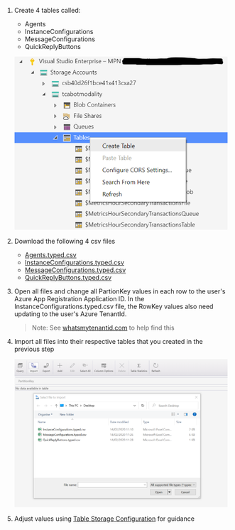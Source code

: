 1. Create 4 tables called:

   - Agents
   - InstanceConfigurations
   - MessageConfigurations
   - QuickReplyButtons

   ![New Table](images/newTable.png)

1. Download the following 4 csv files

   - [Agents.typed.csv](http://docs.modalitysoftware.com/TeamsChatAssist/images/Agents.typed.csv)
   - [InstanceConfigurations.typed.csv](http://docs.modalitysoftware.com/TeamsChatAssist/images/InstanceConfigurations.typed.csv)
   - [MessageConfigurations.typed.csv](http://docs.modalitysoftware.com/TeamsChatAssist/images/MessageConfigurations.typed.csv)
   - [QuickReplyButtons.typed.csv](http://docs.modalitysoftware.com/TeamsChatAssist/images/QuickReplyButtons.typed.csv)

1. Open all files and change all PartionKey values in each row to the user's Azure App Registration Application ID. In the InstanceConfigurations.typed.csv file, the RowKey values also need updating to the user's Azure TenantId.

   > Note: See [whatsmytenantid.com](https://www.whatismytenantid.com/) to help find this

1. Import all files into their respective tables that you created in the previous step

   ![Table Import](images/TableImport2.png)

1. Adjust values using [Table Storage Configuration](TableStorageConfiguration.md) for guidance

